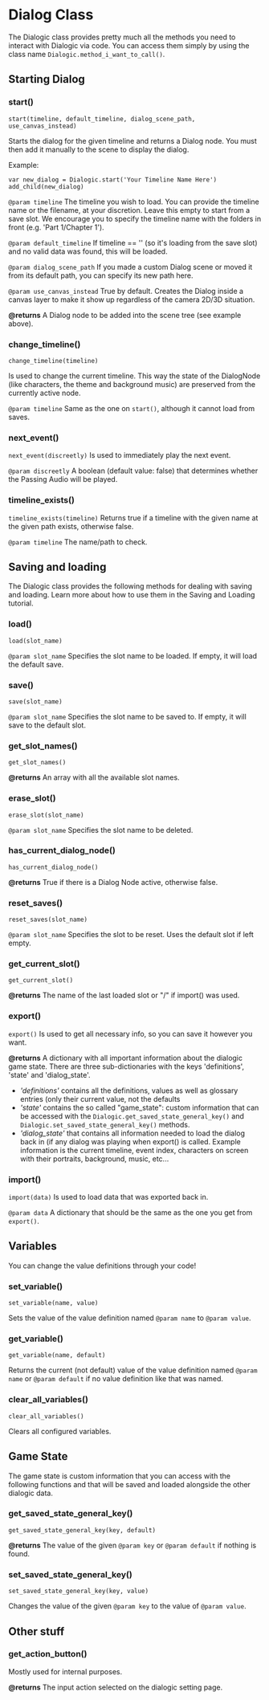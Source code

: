 # Dialog Class

The Dialogic class provides pretty much all the methods you need to interact with Dialogic via code.
You can access them simply by using the class name `Dialogic.method_i_want_to_call()`.

## Starting Dialog

### start()
`start(timeline, default_timeline, dialog_scene_path, use_canvas_instead)`

Starts the dialog for the given timeline and returns a Dialog node.
You must then add it manually to the scene to display the dialog.

Example:
```
var new_dialog = Dialogic.start('Your Timeline Name Here')
add_child(new_dialog)
```

`@param timeline`
The timeline you wish to load. You can provide the timeline name or the filename, at your discretion. Leave this empty to start from a save slot.
We encourage you to specify the timeline name with the folders in front (e.g. 'Part 1/Chapter 1').

`@param default_timeline`
If timeline == '' (so it's loading from the save slot) and no valid data was found, this will be loaded.

`@param dialog_scene_path`
If you made a custom Dialog scene or moved it from its default path, you can specify its new path here.

`@param use_canvas_instead`
True by default. Creates the Dialog inside a canvas layer to make it show up regardless of the camera 2D/3D situation.

**@returns**
A Dialog node to be added into the scene tree (see example above).


### change_timeline()
`change_timeline(timeline)` 

Is used to change the current timeline. This way the state of the DialogNode (like characters, the theme and background music) are preserved from the currently active node. 

`@param timeline`
Same as the one on `start()`, although it cannot load from saves.


### next_event()
`next_event(discreetly)`
Is used to immediately play the next event.

`@param discreetly`
A boolean (default value: false) that determines whether the Passing Audio will be played.


### timeline_exists()
`timeline_exists(timeline)`
Returns true if a timeline with the given name at the given path exists, otherwise false.

`@param timeline`
The name/path to check.



## Saving and loading
The Dialogic class provides the following methods for dealing with saving and loading. Learn more about how to use them in the Saving and Loading tutorial.

### load()
`load(slot_name)`

`@param slot_name`
Specifies the slot name to be loaded. If empty, it will load the default save.

### save()
`save(slot_name)`

`@param slot_name`
Specifies the slot name to be saved to. If empty, it will save to the default slot.

### get_slot_names()
`get_slot_names()`

**@returns**
An array with all the available slot names.

### erase_slot()
`erase_slot(slot_name)`

`@param slot_name`
Specifies the slot name to be deleted.

### has_current_dialog_node()
`has_current_dialog_node()`

**@returns**
True if there is a Dialog Node active, otherwise false.

### reset_saves()
`reset_saves(slot_name)`

`@param slot_name`
Specifies the slot to be reset. Uses the default slot if left empty.

### get_current_slot()
`get_current_slot()`

**@returns**
The name of the last loaded slot or "/" if import() was used.

### export()
`export()`
Is used to get all necessary info, so you can save it however you want.

**@returns**
A dictionary with all important information about the dialogic game state.
There are three sub-dictionaries with the keys 'definitions', 'state' and 'dialog_state'.
- *'definitions'* contains all the definitions, values as well as glossary entries (only their current value, not the defaults
- *'state'* contains the so called "game_state": custom information that can be accessed with the `Dialogic.get_saved_state_general_key()` and `Dialogic.set_saved_state_general_key()` methods.
- *'dialog_state'* that contains all information needed to load the dialog back in (if any dialog was playing when export() is called. Example information is the current timeline, event index, characters on screen with their portraits, background, music, etc...

### import()
`import(data)`
Is used to load data that was exported back in.

`@param data`
A dictionary that should be the same as the one you get from `export()`.



## Variables
You can change the value definitions through your code!
### set_variable()
`set_variable(name, value)`

Sets the value of the value definition named `@param name` to `@param value`.

### get_variable()
`get_variable(name, default)`

Returns the current (not default) value of the value definition named `@param name` or `@param default` if no value definition like that was named.

### clear_all_variables()
`clear_all_variables()`

Clears all configured variables.

## Game State
The game state is custom information that you can access with the following functions and that will be saved and loaded alongside the other dialogic data.

### get_saved_state_general_key()
`get_saved_state_general_key(key, default)`

**@returns**
The value of the given `@param key` or `@param default` if nothing is found.
 
### set_saved_state_general_key()
`set_saved_state_general_key(key, value)`

Changes the value of the given `@param key` to the value of `@param value`.


## Other stuff

### get_action_button()
Mostly used for internal purposes. 

**@returns**
The input action selected on the dialogic setting page.